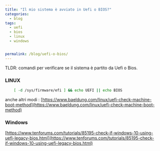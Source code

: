 ```yaml
---
title: "Il mio sistema è avviato in Uefi o BIOS?"
categories:
  - blog
tags:
  - uefi
  - bios
  - linux 
  - windows


permalink: /blog/uefi-o-bios/
---
```

TLDR: comandi per verificare se il sistema è partito da Uefi o Bios.

### LINUX

```bash 
    [ -d /sys/firmware/efi ] && echo UEFI || echo BIOS
```
anche altri modi :
[https://www.baeldung.com/linux/uefi-check-machine-boot-method](https://www.baeldung.com/linux/uefi-check-machine-boot-method)



### Windows
[https://www.tenforums.com/tutorials/85195-check-if-windows-10-using-uefi-legacy-bios.html](https://www.tenforums.com/tutorials/85195-check-if-windows-10-using-uefi-legacy-bios.html)
